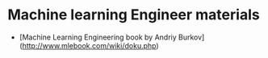 # Machine learning Engineer materials
* [Machine Learning Engineering book by Andriy Burkov] (http://www.mlebook.com/wiki/doku.php)
